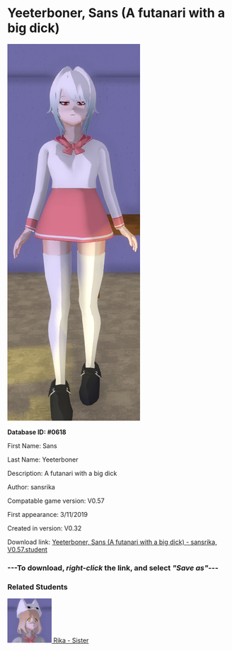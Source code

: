 # Yeeterboner, Sans (A futanari with a big dick)

<img src="../../Files/Images/Yeeterboner, Sans (A futanari with a big dick).png" title="Yeeterboner, Sans (A futanari with a big dick) - sansrika, V0.57">

**Database ID: #0618**

First Name: Sans

Last Name: Yeeterboner

Description: A futanari with a big dick

Author: sansrika

Compatable game version: V0.57

First appearance: 3/11/2019

Created in version: V0.32

Download link: <a href="https://raw.githubusercontent.com/Arbiter1223/Daigaku-Gurashi-Custom-Students/master/Files/Student%20Files/Yeeterboner%2C%20Sans%20(A%20futanari%20with%20a%20big%20dick)%20-%20sansrika%2C%20V0.57.student">Yeeterboner, Sans (A futanari with a big dick) - sansrika, V0.57.student</a>

### ---**To download, _right-click_ the link, and select _"Save as"_**---

### Related Students

<a href="Yeeterboner, Rika (A horny casual jjba fan).md"><img src="../../Files/Thumbs/Yeeterboner, Rika (A horny casual jjba fan).png" height="100" width="100" title="Yeeterboner, Rika (A horny casual jjba fan) - sansrika, V0.57"></a><a href="Yeeterboner, Rika (A horny casual jjba fan).md"> Rika - Sister</a>

